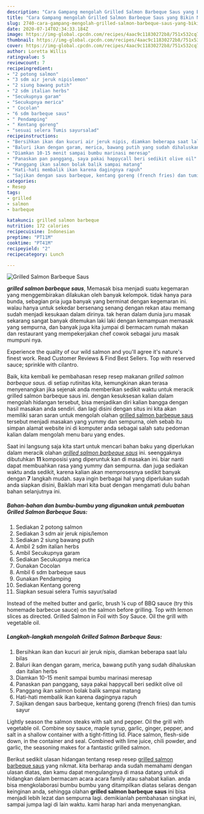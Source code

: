 ```yaml
---
description: "Cara Gampang mengolah Grilled Salmon Barbeque Saus yang Bikin Ngiler"
title: "Cara Gampang mengolah Grilled Salmon Barbeque Saus yang Bikin Ngiler"
slug: 2740-cara-gampang-mengolah-grilled-salmon-barbeque-saus-yang-bikin-ngiler
date: 2020-07-14T02:34:33.184Z
image: https://img-global.cpcdn.com/recipes/4aac9c11830272b8/751x532cq70/grilled-salmon-barbeque-saus-foto-resep-utama.jpg
thumbnail: https://img-global.cpcdn.com/recipes/4aac9c11830272b8/751x532cq70/grilled-salmon-barbeque-saus-foto-resep-utama.jpg
cover: https://img-global.cpcdn.com/recipes/4aac9c11830272b8/751x532cq70/grilled-salmon-barbeque-saus-foto-resep-utama.jpg
author: Loretta Willis
ratingvalue: 5
reviewcount: 7
recipeingredient:
- "2 potong salmon"
- "3 sdm air jeruk nipislemon"
- "2 siung bawang putih"
- "2 sdm italian herbs"
- "Secukupnya garam"
- "Secukupnya merica"
- " Cocolan"
- "6 sdm barbeque saus"
- " Pendamping"
- " Kentang goreng"
- "sesuai selera Tumis sayursalad"
recipeinstructions:
- "Bersihkan ikan dan kucuri air jeruk nipis, diamkan beberapa saat lalu bilas"
- "Baluri ikan dengan garam, merica, bawang putih yang sudah dihaluskan dan italian herbs"
- "Diamkan 10-15 menit sampai bumbu marinasi meresap"
- "Panaskan pan panggang, saya pakai happycall beri sedikit olive oil"
- "Panggang ikan salmon bolak balik sampai matang"
- "Hati-hati membalik ikan karena dagingnya rapuh"
- "Sajikan dengan saus barbeque, kentang goreng (french fries) dan tumis sayur"
categories:
- Resep
tags:
- grilled
- salmon
- barbeque

katakunci: grilled salmon barbeque 
nutrition: 172 calories
recipecuisine: Indonesian
preptime: "PT11M"
cooktime: "PT41M"
recipeyield: "2"
recipecategory: Lunch

---
```



![Grilled Salmon Barbeque Saus](https://img-global.cpcdn.com/recipes/4aac9c11830272b8/751x532cq70/grilled-salmon-barbeque-saus-foto-resep-utama.jpg)

<b><i>grilled salmon barbeque saus</i></b>, Memasak bisa menjadi suatu kegemaran yang menggembirakan dilakukan oleh banyak kelompok. tidak hanya para bunda, sebagian pria juga banyak yang berminat dengan kegemaran ini. walau hanya untuk sekedar bersenang senang dengan rekan atau memang sudah menjadi kesukaan dalam dirinya. tak heran dalam dunia juru masak sekarang sangat banyak ditemukan laki laki dengan kemampuan memasak yang sempurna, dan banyak juga kita jumpai di bermacam rumah makan dan restaurant yang mempekerjakan chef cowok sebagai juru masak mumpuni nya.

Experience the quality of our wild salmon and you&#39;ll agree it&#39;s nature&#39;s finest work. Read Customer Reviews &amp; Find Best Sellers. Top with reserved sauce; sprinkle with cilantro.

Baik, kita kembali ke pembahasan resep resep makanan <i>grilled salmon barbeque saus</i>. di setiap rutinitas kita, kemungkinan akan terasa menyenangkan jika sejenak anda memberikan sedikit waktu untuk meracik grilled salmon barbeque saus ini. dengan kesuksesan kalian dalam mengolah hidangan tersebut, bisa menjadikan diri kalian bangga dengan hasil masakan anda sendiri. dan lagi disini dengan situs ini kita akan memiliki saran saran untuk mengolah olahan <u>grilled salmon barbeque saus</u> tersebut menjadi masakan yang yummy dan sempurna, oleh sebab itu simpan alamat website ini di komputer anda sebagai salah satu pedoman kalian dalam mengolah menu baru yang endes.


Saat ini langsung saja kita start untuk mencari bahan baku yang diperlukan dalam meracik olahan <u><i>grilled salmon barbeque saus</i></u> ini. seenggaknya dibutuhkan <b>11</b> komposisi yang diperuntuk kan di masakan ini. biar nanti dapat membuahkan rasa yang yummy dan sempurna. dan juga sediakan waktu anda sedikit, karena kalian akan memprosesnya sedikit banyak dengan <b>7</b> langkah mudah. saya ingin berbagai hal yang diperlukan sudah anda siapkan disini, Baiklah mari kita buat dengan mengamati dulu bahan bahan selanjutnya ini.

<!--inarticleads1-->

##### Bahan-bahan dan bumbu-bumbu yang digunakan untuk pembuatan Grilled Salmon Barbeque Saus:

1. Sediakan 2 potong salmon
1. Sediakan 3 sdm air jeruk nipis/lemon
1. Sediakan 2 siung bawang putih
1. Ambil 2 sdm italian herbs
1. Ambil Secukupnya garam
1. Sediakan Secukupnya merica
1. Gunakan  Cocolan
1. Ambil 6 sdm barbeque saus
1. Gunakan  Pendamping
1. Sediakan  Kentang goreng
1. Siapkan sesuai selera Tumis sayur/salad


Instead of the melted butter and garlic, brush ¼ cup of BBQ sauce (try this homemade barbecue sauce) on the salmon before grilling. Top with lemon slices as directed. Grilled Salmon in Foil with Soy Sauce. Oil the grill with vegetable oil. 

<!--inarticleads2-->

##### Langkah-langkah mengolah Grilled Salmon Barbeque Saus:

1. Bersihkan ikan dan kucuri air jeruk nipis, diamkan beberapa saat lalu bilas
1. Baluri ikan dengan garam, merica, bawang putih yang sudah dihaluskan dan italian herbs
1. Diamkan 10-15 menit sampai bumbu marinasi meresap
1. Panaskan pan panggang, saya pakai happycall beri sedikit olive oil
1. Panggang ikan salmon bolak balik sampai matang
1. Hati-hati membalik ikan karena dagingnya rapuh
1. Sajikan dengan saus barbeque, kentang goreng (french fries) dan tumis sayur


Lightly season the salmon steaks with salt and pepper. Oil the grill with vegetable oil. Combine soy sauce, maple syrup, garlic, ginger, pepper, and salt in a shallow container with a tight-fitting lid. Place salmon, flesh-side down, in the container and seal. Combined with lime juice, chili powder, and garlic, the seasoning makes for a fantastic grilled salmon. 

Berikut sedikit ulasan hidangan tentang resep resep <u>grilled salmon barbeque saus</u> yang nikmat. kita berharap anda sudah memahami dengan ulasan diatas, dan kamu dapat mengulanginya di masa datang untuk di hidangkan dalam bermacam acara acara family atau sahabat kalian. anda bisa mengkolaborasi bumbu bumbu yang ditampilkan diatas selaras dengan keinginan anda, sehingga olahan <b>grilled salmon barbeque saus</b> ini bisa menjadi lebih lezat dan sempurna lagi. demikianlah pembahasan singkat ini, sampai jumpa lagi di lain waktu. kami harap hari anda menyenangkan.
